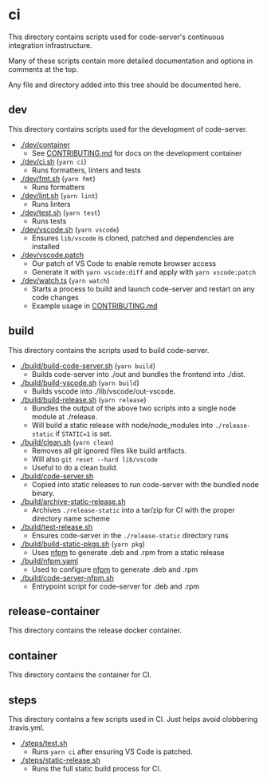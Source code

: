 # ci

This directory contains scripts used for code-server's continuous integration infrastructure.

Many of these scripts contain more detailed documentation and options in comments at the top.

Any file and directory added into this tree should be documented here.

## dev

This directory contains scripts used for the development of code-server.

- [./dev/container](./dev/container)
  - See [CONTRIBUTING.md](../doc/CONTRIBUTING.md) for docs on the development container
- [./dev/ci.sh](./dev/ci.sh) (`yarn ci`)
  - Runs formatters, linters and tests
- [./dev/fmt.sh](./dev/fmt.sh) (`yarn fmt`)
  - Runs formatters
- [./dev/lint.sh](./dev/lint.sh) (`yarn lint`)
  - Runs linters
- [./dev/test.sh](./dev/test.sh) (`yarn test`)
  - Runs tests
- [./dev/vscode.sh](./dev/vscode.sh) (`yarn vscode`)
  - Ensures `lib/vscode` is cloned, patched and dependencies are installed
- [./dev/vscode.patch](./dev/vscode.patch)
  - Our patch of VS Code to enable remote browser access
  - Generate it with `yarn vscode:diff` and apply with `yarn vscode:patch`
- [./dev/watch.ts](./dev/watch.ts) (`yarn watch`)
  - Starts a process to build and launch code-server and restart on any code changes
  - Example usage in [CONTRIBUTING.md](../doc/CONTRIBUTING.md)

## build

This directory contains the scripts used to build code-server.

- [./build/build-code-server.sh](./build/build-code-server.sh) (`yarn build`)
  - Builds code-server into ./out and bundles the frontend into ./dist.
- [./build/build-vscode.sh](./build/build-vscode.sh) (`yarn build`)
  - Builds vscode into ./lib/vscode/out-vscode.
- [./build/build-release.sh](./build/build-release.sh) (`yarn release`)
  - Bundles the output of the above two scripts into a single node module at ./release.
  - Will build a static release with node/node_modules into `./release-static`
    if `STATIC=1` is set.
- [./build/clean.sh](./build/clean.sh) (`yarn clean`)
  - Removes all git ignored files like build artifacts.
  - Will also `git reset --hard lib/vscode`
  - Useful to do a clean build.
- [./build/code-server.sh](./build/code-server.sh)
  - Copied into static releases to run code-server with the bundled node binary.
- [./build/archive-static-release.sh](./build/archive-static-release.sh)
  - Archives `./release-static` into a tar/zip for CI with the proper directory name scheme
- [./build/test-release.sh](./build/test-static-release.sh)
  - Ensures code-server in the `./release-static` directory runs
- [./build/build-static-pkgs.sh](./build/build-static-pkgs.sh) (`yarn pkg`)
  - Uses [nfpm](https://github.com/goreleaser/nfpm) to generate .deb and .rpm from a static release
- [./build/nfpm.yaml](./build/nfpm.yaml)
  - Used to configure [nfpm](https://github.com/goreleaser/nfpm) to generate .deb and .rpm
- [./build/code-server-nfpm.sh](./build/code-server-nfpm.sh)
  - Entrypoint script for code-server for .deb and .rpm

## release-container

This directory contains the release docker container.

## container

This directory contains the container for CI.

## steps

This directory contains a few scripts used in CI. Just helps avoid clobbering .travis.yml.

- [./steps/test.sh](./steps/test.sh)
  - Runs `yarn ci` after ensuring VS Code is patched.
- [./steps/static-release.sh](./steps/static-release.sh)
  - Runs the full static build process for CI.
